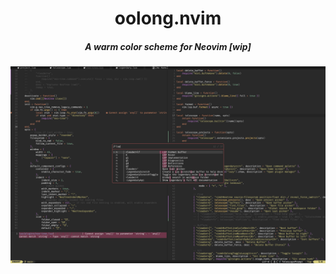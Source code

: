 <h1 align="center">oolong.nvim</h1>
<h5 align="center">A warm color scheme for Neovim [wip]</h5>
<img align="center" src="screenshot.png">
